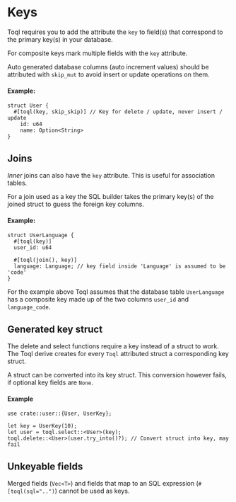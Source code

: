 # Keys
Toql requires you to add the attribute the `key` to field(s) that correspond to the primary key(s) in your database.

For composite keys mark multiple fields with the `key` attribute.

Auto generated database columns (auto increment values) should be attributed with `skip_mut` to avoid insert or update operations on them. 

#### Example:
```struct
struct User {
  #[toql(key, skip_skip)] // Key for delete / update, never insert / update
	id: u64
	name: Option<String>
}
```


## Joins
*Inner* joins can also have the `key` attribute. This is useful for association tables.

For a join used as a key the SQL builder takes the primary key(s) of the joined struct to guess the foreign key columns.

#### Example:
```struct
struct UserLanguage {
  #[toql(key)] 
  user_id: u64

  #[toql(join(), key)]  
  language: Language; // key field inside 'Language' is assumed to be 'code'
}
```
For the example above Toql assumes that the database table `UserLanguage`  has a composite key made up of the two columns `user_id` and `language_code`.

## Generated key struct
The delete and select functions require a key instead of a struct to work.
The Toql derive creates for every `Toql` attributed struct a corresponding key struct. 

A struct can be converted into its key struct. This conversion however fails, if optional key fields are `None`.

#### Example
```
use crate::user::{User, UserKey};

let key = UserKey(10);
let user = toql.select::<User>(key);
toql.delete::<User>(user.try_into()?); // Convert struct into key, may fail
```


## Unkeyable fields
Merged fields (`Vec<T>`) and fields that map to an SQL expression (`#[toql(sql="..")`) cannot be used as keys.
